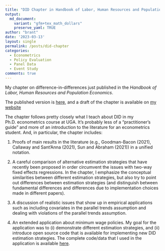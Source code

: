 ```yaml
---
title: "DID Chapter in Handbook of Labor, Human Resources and Population Economics"
output:
  md_document:
    variant: "gfm+tex_math_dollars"
    preserve_yaml: TRUE
author: "brant"
date: '2023-03-13'
layout: single
permalink: /posts/did-chapter
categories:
  - Econometrics
  - Policy Evaluation
  - Panel Data
  - Event Study
comments: true
---
```


My chapter on difference-in-differences just published in the *Handbook
of Labor, Human Resources and Population Economics*.

The published version is
[here](https://link.springer.com/referencework/10.1007/978-3-319-57365-6),
and a draft of the chapter is available on [my
website](https://bcallaway11.github.io/files/Callaway-Chapter-2022/main.pdf)

The chapter follows pretty closely what I teach about DID in my
Ph.D. econometrics course at UGA. It’s probably less of a
“practitioner’s guide” and more of an introduction to the literature for
an econometrics student. And, in particular, the chapter includes:

1)  Proofs of main results in the literature (e.g., Goodman-Bacon
    (2021), Callaway and Sant’Anna (2021), Sun and Abraham (2021)) in a
    unified notation.

2)  A careful comparison of alternative estimation strategies that have
    recently been proposed in order circumvent the issues with two-way
    fixed effects regressions. In the chapter, I emphasize the
    conceptual similarities between different estimation strategies, but
    also try to point out differences between estimation strategies (and
    distinguish between fundamental differences and differences due to
    implementation choices made in different papers).

3)  A discussion of realistic issues that show up in empirical
    applications such as including covariates in the parallel trends
    assumption and dealing with violations of the parallel trends
    assumption.

4)  An extended application about minimum wage policies. My goal for the
    application was to (i) demonstrate different estimation strategies,
    and (ii) introduce open source code that is available for
    implementing new DID estimation strategies. The complete code/data
    that I used in the application is available
    [here](https://github.com/bcallaway11/did_chapter).

<script src="https://giscus.app/client.js"
        data-repo="bcallaway11/bcallaway11.github.io"
        data-repo-id="MDEwOlJlcG9zaXRvcnk3NDQyMTEyMQ=="
        data-category="Announcements"
        data-category-id="DIC_kwDOBG-Tgc4COCq4"
        data-mapping="pathname"
        data-reactions-enabled="1"
        data-emit-metadata="0"
        data-input-position="bottom"
        data-theme="light"
        data-lang="en"
        crossorigin="anonymous"
        async>
</script>
